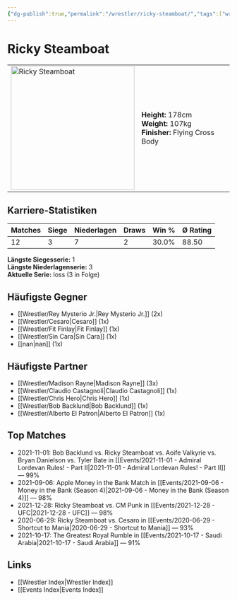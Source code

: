 ```yaml
---
{"dg-publish":true,"permalink":"/wrestler/ricky-steamboat/","tags":["wrestler"],"noteIcon":"","created":"2025-08-11T09:33:20.712+02:00"}
---
```



# Ricky Steamboat

<table>
<tr>
<td><img src="Ricky Steamboat.png" width="280" alt="Ricky Steamboat"></td>
<td>
<b>Height:</b> 178cm<br>
<b>Weight:</b> 107kg<br>
<b>Finisher:</b> Flying Cross Body<br>
</td>
</tr>
</table>

## Karriere-Statistiken

| Matches | Siege | Niederlagen | Draws | Win % | Ø Rating |
|---------|-------|-------------|-------|-------|-----------|
| 12 | 3 | 7 | 2 | 30.0% | 88.50 |

**Längste Siegesserie:** 1<br>**Längste Niederlagenserie:** 3<br>**Aktuelle Serie:** loss (3 in Folge)


## Häufigste Gegner
- [[Wrestler/Rey Mysterio Jr.\|Rey Mysterio Jr.]] (2x)
- [[Wrestler/Cesaro\|Cesaro]] (1x)
- [[Wrestler/Fit Finlay\|Fit Finlay]] (1x)
- [[Wrestler/Sin Cara\|Sin Cara]] (1x)
- [[nan\|nan]] (1x)

## Häufigste Partner
- [[Wrestler/Madison Rayne\|Madison Rayne]] (3x)
- [[Wrestler/Claudio Castagnoli\|Claudio Castagnoli]] (1x)
- [[Wrestler/Chris Hero\|Chris Hero]] (1x)
- [[Wrestler/Bob Backlund\|Bob Backlund]] (1x)
- [[Wrestler/Alberto El Patron\|Alberto El Patron]] (1x)

## Top Matches
- 2021-11-01: Bob Backlund vs. Ricky Steamboat vs. Aoife Valkyrie vs. Bryan Danielson vs. Tyler Bate in [[Events/2021-11-01 - Admiral Lordevan Rules! - Part II\|2021-11-01 - Admiral Lordevan Rules! - Part II]] — 99%
- 2021-09-06: Apple Money in the Bank Match in [[Events/2021-09-06 - Money in the Bank (Season 4)\|2021-09-06 - Money in the Bank (Season 4)]] — 98%
- 2021-12-28: Ricky Steamboat vs. CM Punk  in [[Events/2021-12-28 - UFC\|2021-12-28 - UFC]] — 98%
- 2020-06-29: Ricky Steamboat vs. Cesaro  in [[Events/2020-06-29 - Shortcut to Mania\|2020-06-29 - Shortcut to Mania]] — 93%
- 2021-10-17: The Greatest Royal Rumble in [[Events/2021-10-17 - Saudi Arabia\|2021-10-17 - Saudi Arabia]] — 91%

## Links
- [[Wrestler Index\|Wrestler Index]]
- [[Events Index\|Events Index]]
